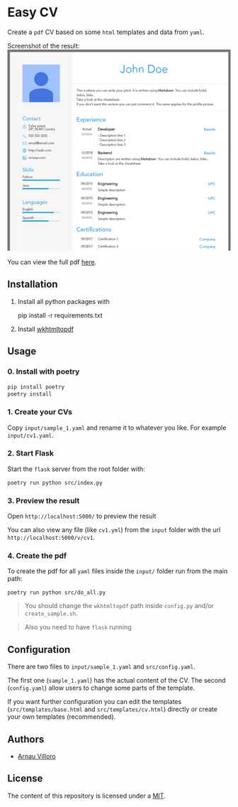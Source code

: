 # Easy CV

Create a `pdf` CV based on some `html` templates and data from `yaml`.

Screenshot of the result:
![home](assets/preview.jpg)

You can view the full pdf [here](assets/sample.pdf).

## Installation
1. Install all python packages with

	pip install -r requirements.txt

2. Install [wkhtmltopdf](https://wkhtmltopdf.org/)

## Usage

### 0. Install with poetry

```
pip install poetry
poetry install
```

### 1. Create your CVs

Copy `input/sample_1.yaml` and rename it to whatever you like. For example `input/cv1.yaml`.

### 2. Start Flask
Start the `flask` server from the root folder with:

```
poetry run python src/index.py
```

### 3. Preview the result
Open `http://localhost:5000/` to preview the result

You can also view any file (like `cv1.yml`) from the `input` folder with the url `http://localhost:5000/v/cv1`.

### 4. Create the pdf

To create the pdf for all `yaml` files inside the `input/` folder run from the main path:

```
poetry run python src/do_all.py
```

> You should change the `wkhtmltopdf` path inside `config.py` and/or `create_sample.sh`.

> Also you need to have `flask` running

## Configuration
There are two files to `input/sample_1.yaml` and `src/config.yaml`.

The first one (`sample_1.yaml`) has the actual content of the CV.
The second (`config.yaml`) allow users to change some parts of the template.

If you want further configuration you can edit the templates (`src/templates/base.html` and `src/templates/cv.html`) directly or create your own templates (recommended).

## Authors
* [Arnau Villoro](villoro.com)

## License
The content of this repository is licensed under a [MIT](https://opensource.org/licenses/MIT).
